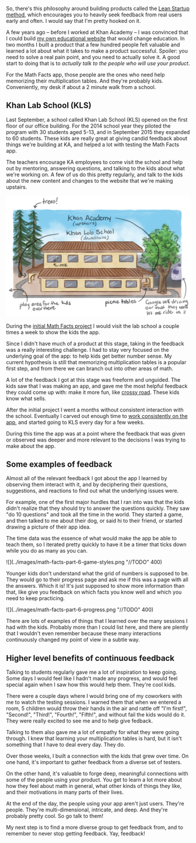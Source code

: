 So, there's this philosophy around building products called the [Lean Startup method](https://en.wikipedia.org/wiki/Lean_startup), which encourages you to heavily seek feedback from real users early and often. I would say that I'm pretty hooked on it.

A few years ago – before I worked at Khan Academy – I was convinced that I could build [my own educational website](http://thinkellie.com/academy) that would change education. In two months I built a product that a few hundred people felt valuable and learned a lot about what it takes to make a product successful. Spoiler: you need to solve a real pain point, and you need to actually solve it. A good start to doing that is to *actually talk to the people who will use your product*.

For the Math Facts app, those people are the ones who need help memorizing their multiplication tables. And they're probably kids. Conveniently, my desk if about a 2 minute walk from a school.

## Khan Lab School (KLS)

Last September, a school called Khan Lab School (KLS) opened on the first floor of our office building. For the 2014 school year they piloted the program with 30 students aged 5-13, and in September 2015 they expanded to 60 students. These kids are really great at giving candid feedback about things we're building at KA, and helped a lot with testing the Math Facts app.

The teachers encourage KA employees to come visit the school and help out by mentoring, answering questions, and talking to the kids about what we're working on. A few of us do this pretty regularly, and talk to the kids about the new content and changes to the website that we're making upstairs.

![A drawing of the building we work in. We see lots of self-driving cars in Mountain View, and I have yet to ride in one. One day. One day I will ride in a self-driving car.](../images/KA-KLS-building.png "Khan Lab School is on the first floor of our office building, and Khan Academy is upstairs. We're close to parks where the kids go for recess, and Google, which taunts us with their self-driving cars.")

During the [initial Math Facts project](../post/math-facts-part-3) I would visit the lab school a couple times a week to show the kids the app.

Since I didn't have much of a product at this stage, taking in the feedback was a really interesting challenge. I had to stay very focused on the underlying goal of the app: to help kids get better number sense. My current hypothesis is still that memorizing multiplication tables is a popular first step, and from there we can branch out into other areas of math.

A lot of the feedback I got at this stage was freeform and unguided. The kids saw that I was making an app, and gave me the most helpful feedback they could come up with: make it more fun, like [crossy road](http://www.crossyroad.com/). These kids know what sells.

After the initial project I went a months without consistent interaction with the school. Eventually I carved out enough time to [work consistently on the app](../post/math-facts-part-5), and started going to KLS every day for a few weeks.

During this time the app was at a point where the feedback that was given or observed was deeper and more relevant to the decisions I was trying to make about the app.

## Some examples of feedback

Almost all of the relevant feedback I got about the app I learned by observing them interact with it, and by deciphering their questions, suggestions, and reactions to find out what the underlying issues were.

For example, one of the first major hurdles that I ran into was that the kids didn't realize that they should try to answer the questions quickly. They saw "do 10 questions" and took all the time in the world. They started a game, and then talked to me about their dog, or said hi to their friend, or started drawing a picture of their app idea.

The time data was the essence of what would make the app be able to teach them, so I iterated pretty quickly to have it be a timer that ticks down while you do as many as you can.

![](../images/math-facts-part-6-game-styles.png "//TODO" 400)

Younger kids don't understand what the grid of numbers is supposed to be. They would go to their progress page and ask me if this was a page with all the answers. Which it is! It's just supposed to show more information than that, like give you feedback on which facts you know well and which you need to keep practicing.

![](../images/math-facts-part-6-progress.png "//TODO" 400)



There are lots of examples of things that I learned over the many sessions I had with the kids. Probably more than I could list here, and there are plently that I wouldn't even remember because these many interactions continuously changed my point of view in a subtle way.

## Higher level benefits of continuous feedback

Talking to students regularly gave me a lot of inspiration to keep going. Some days I would feel like I hadn't made any progress, and would feel special again when I saw how this would help them. They're cool kids.

There were a couple days where I would bring one of my coworkers with me to watch the testing sessions. I warned them that when we entered a room, 5 children would throw their hands in the air and rattle off "I'm first!", "Second!", "Third!", "Fourth!", "Fifth!", and without fail the kids would do it. They were really excited to see me and to help give fedback.

Talking to them also gave me a lot of empathy for what they were going through. I knew that learning your multiplication tables is hard, but it isn't something that I have to deal every day. They do.

Over those weeks, I built a connection with the kids that grew over time. On one hand, it's important to gather feedback from a diverse set of testers.

On the other hand, it's valuable to forge deep, meaningful connections with some of the people using your product. You get to learn a lot more about how they feel about math in general, what other kinds of things they like, and their motivations in many parts of their lives.

At the end of the day, the people using your app aren't just users. They're people. They're multi-dimensional, intricate, and deep. And they're probably pretty cool. So go talk to them!

My next step is to find a more diverse group to get feedback from, and to remember to never stop getting feedback. Yay, feedback!
